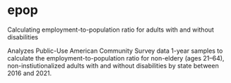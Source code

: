 # epop
Calculating employment-to-population ratio for adults with and without disabilities

Analyzes Public-Use American Community Survey data 1-year samples to calculate the employment-to-population ratio for 
non-eldery (ages 21–64), non-instiutionalized adults with and without disabilities by state between 2016 and 2021.
